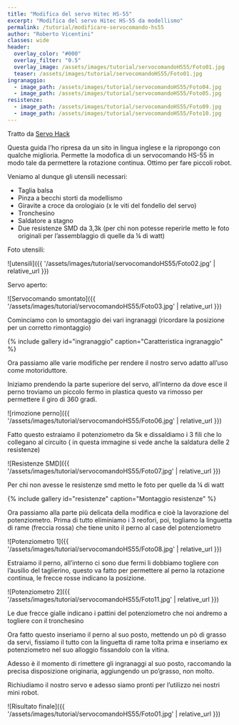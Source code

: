 ```yaml
---
title: "Modifica del servo Hitec HS-55"
excerpt: "Modifica del servo Hitec HS-55 da modellismo"
permalink: /tutorial/modificare-servocomando-hs55
author: "Roberto Vicentini"
classes: wide
header:
  overlay_color: "#000"
  overlay_filter: "0.5"
  overlay_image: /assets/images/tutorial/servocomandoHS55/Foto01.jpg
  teaser: /assets/images/tutorial/servocomandoHS55/Foto01.jpg
ingranaggio:
  - image_path: /assets/images/tutorial/servocomandoHS55/Foto04.jpg
  - image_path: /assets/images/tutorial/servocomandoHS55/Foto05.jpg
resistenze:
  - image_path: /assets/images/tutorial/servocomandoHS55/Foto09.jpg
  - image_path: /assets/images/tutorial/servocomandoHS55/Foto10.jpg
---
```


Tratto da [Servo Hack](http://teamur.netfirms.com/how_to/servo_hack.htm)

Questa guida l’ho ripresa da un sito in lingua inglese e la ripropongo con qualche miglioria.
Permette la modofica di un servocomando HS-55 in modo tale da permettere la rotazione continua.
Ottimo per fare piccoli robot.

Veniamo al dunque gli utensili necessari:

* Taglia balsa
* Pinza a becchi storti da modellismo
* Giravite a croce da orologiaio (x le viti del fondello del servo)
* Tronchesino
* Saldatore a stagno
* Due resistenze SMD da 3,3k (per chi non potesse reperirle metto le foto originali per l’assemblaggio di quelle da ¼ di watt)

Foto utensili:

![utensili]({{ '/assets/images/tutorial/servocomandoHS55/Foto02.jpg' | relative_url }})

Servo aperto:

![Servocomando smontato]({{ '/assets/images/tutorial/servocomandoHS55/Foto03.jpg' | relative_url }})

Cominciamo con lo smontaggio dei vari ingranaggi (ricordare la  posizione per un corretto rimontaggio)

{% include gallery id="ingranaggio" caption="Caratteristica ingranaggio" %}

Ora passiamo alle varie modifiche per rendere il nostro servo adatto all’uso come motoriduttore.

Iniziamo prendendo la parte superiore del servo, all’interno da dove esce il perno troviamo un piccolo fermo in plastica questo va rimosso per permettere il giro di 360 gradi.

![rimozione perno]({{ '/assets/images/tutorial/servocomandoHS55/Foto06.jpg' | relative_url }})

Fatto questo estraiamo il potenziometro da 5k e dissaldiamo i 3 fili che lo collegano al circuito ( in questa immagine si vede anche la saldatura delle 2 resistenze)

![Resistenze SMD]({{ '/assets/images/tutorial/servocomandoHS55/Foto07.jpg' | relative_url }})

Per chi non avesse le resistenze smd metto le foto per quelle da ¼ di watt

{% include gallery id="resistenze" caption="Montaggio resistenze" %}

Ora passiamo alla parte più delicata della modifica e cioè la lavorazione del potenziometro.
Prima di tutto eliminiamo i 3 reofori, poi, togliamo la linguetta di rame (freccia rossa) che tiene unito il perno al case del potenziometro

![Potenziometro 1]({{ '/assets/images/tutorial/servocomandoHS55/Foto08.jpg' | relative_url }})

Estraiamo il perno, all’interno ci sono due fermi li dobbiamo togliere con l’ausilio del taglierino, questo va fatto per permettere al perno la rotazione continua, le frecce rosse indicano la posizione.

![Potenziometro 2]({{ '/assets/images/tutorial/servocomandoHS55/Foto11.jpg' | relative_url }})

Le due frecce gialle indicano i pattini del potenziometro che noi andremo a togliere con il tronchesino

Ora fatto questo inseriamo il perno al suo posto, mettendo un pò di grasso da servi, fissiamo il tutto con la linguetta di rame tolta prima e inseriamo ex potenziometro nel suo alloggio fissandolo con la vitina.

Adesso è il momento di rimettere gli ingranaggi al suo posto, raccomando la precisa disposizione originaria, aggiungendo un po’grasso, non molto.

Richiudiamo il nostro servo e adesso siamo pronti per l’utilizzo nei nostri mini robot.

![Risultato finale]({{ '/assets/images/tutorial/servocomandoHS55/Foto01.jpg' | relative_url }})